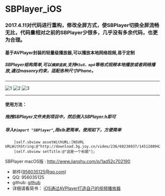 # SBPlayer_iOS
### 2017.4.11对代码进行重构，修改全屏方式，使SBPlayer切换全屏流畅无比，代码量相对之前的SBPlayer少很多，几乎没有多余代码，也更为合理。

#### 基于AVPlayer封装的轻量级播放器,可以播放本地网络视频,易于定制
##### SBPlayer结构简单,可以`横屏竖屏`,支持`M3u8、mp4`等格式视频本地播放或者网络播放,通过masonry约束，适配各种尺寸iPhone。
***


![1](https://github.com/shibiao/SBPlayer_iOS/blob/master/Images/QQ20170411-153557.png)
![2](https://github.com/shibiao/SBPlayer_iOS/blob/master/Images/QQ20170411-153616.png)
![3](https://github.com/shibiao/SBPlayer/blob/master/Images/4.gif)
***
#### 使用方法：
##### 拖拽SBPlayer文件夹到项目中，然后倒入SBPlayer.h即可

##### 导入` #import "SBPlayer" `,用xib更简单，使用如下，方便简单

```
    [self.sbview assetWithURL:[NSURL URLWithString:@"http://download.3g.joy.cn/video/236/60236937/1451280942752_hd.mp4"]];
    [self.sbview setTitle:@"这是一个标题"];
```

SBPlayer macOS版 : http://www.jianshu.com/p/1ad52c702190
* 邮件(956035125@qq.com)
* QQ: 956035125
* github: [github](https://github.com/shibiao)
* 详细请看简书： [iOS通过AVPlayer打造自己的视频播放器](http://www.jianshu.com/p/ffe1bd598bf2)
